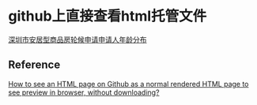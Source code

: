 # github上直接查看html托管文件
[深圳市安居型商品房轮候申请申请人年龄分布](https://htmlpreview.github.io/?https://github.com/cuixingxing150/-/blob/main/%E6%B7%B1%E5%9C%B3%E5%B8%82%E5%AE%89%E5%B1%85%E5%9E%8B%E5%95%86%E5%93%81%E6%88%BF%E8%BD%AE%E5%80%99%E7%94%B3%E8%AF%B7%E7%94%B3%E8%AF%B7%E4%BA%BA%E5%B9%B4%E9%BE%84%E5%88%86%E5%B8%83.html)

## Reference
[How to see an HTML page on Github as a normal rendered HTML page to see preview in browser, without downloading?](https://stackoverflow.com/questions/8446218/how-to-see-an-html-page-on-github-as-a-normal-rendered-html-page-to-see-preview)
